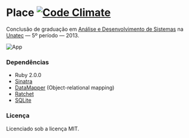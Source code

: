 # Place [![Code Climate](https://codeclimate.com/github/rainerborene/place.png)](https://codeclimate.com/github/rainerborene/place)

Conclusão de graduação em [Análise e Desenvolvimento de
Sistemas](http://www.una.br/curso/unatec-graduacao-tecnologica/analise-e-desenvolvimento-de-sistemas)
na [Unatec](http://www.una.br/) — 5º período — 2013.

![App](http://f.cl.ly/items/0m1b1w2K17001e3Z0Z1T/Screen%20Shot%202013-06-30%20at%202.45.08%20PM.png)

### Dependências

- Ruby 2.0.0
- [Sinatra](http://www.sinatrarb.com/)
- [DataMapper](http://datamapper.org/) (Object-relational mapping)
- [Ratchet](http://maker.github.io/ratchet/)
- [SQLite](http://www.sqlite.org/)

### Licença

Licenciado sob a licença MIT.
